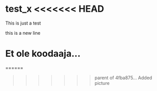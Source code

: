 test_x
<<<<<<< HEAD
======

This is just a test

this is a new line

Et ole koodaaja...
=======
======
>>>>>>> parent of 4fba875... Added picture
